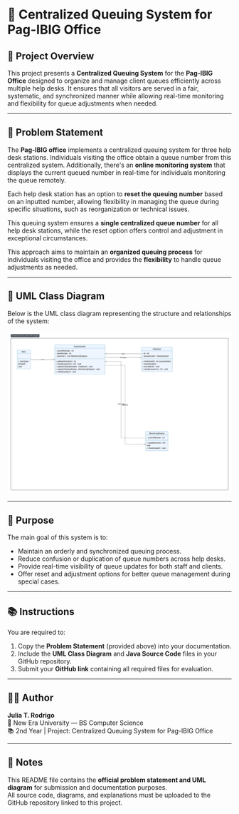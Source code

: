 # 🏢 Centralized Queuing System for Pag-IBIG Office

## 📘 Project Overview
This project presents a **Centralized Queuing System** for the **Pag-IBIG Office** designed to organize and manage client queues efficiently across multiple help desks. It ensures that all visitors are served in a fair, systematic, and synchronized manner while allowing real-time monitoring and flexibility for queue adjustments when needed.

---

## 🧩 Problem Statement
The **Pag-IBIG office** implements a centralized queuing system for three help desk stations. Individuals visiting the office obtain a queue number from this centralized system. Additionally, there's an **online monitoring system** that displays the current queued number in real-time for individuals monitoring the queue remotely.  

Each help desk station has an option to **reset the queuing number** based on an inputted number, allowing flexibility in managing the queue during specific situations, such as reorganization or technical issues.  

This queuing system ensures a **single centralized queue number** for all help desk stations, while the reset option offers control and adjustment in exceptional circumstances.  

This approach aims to maintain an **organized queuing process** for individuals visiting the office and provides the **flexibility** to handle queue adjustments as needed.

---

## 🧱 UML Class Diagram
Below is the UML class diagram representing the structure and relationships of the system:

![Centralized Queuing System UML Diagram](UML%20Diagram.jpeg)

---

## 🏁 Purpose
The main goal of this system is to:
- Maintain an orderly and synchronized queuing process.
- Reduce confusion or duplication of queue numbers across help desks.
- Provide real-time visibility of queue updates for both staff and clients.
- Offer reset and adjustment options for better queue management during special cases.

---

## 📚 Instructions
You are required to:
1. Copy the **Problem Statement** (provided above) into your documentation.  
2. Include the **UML Class Diagram** and **Java Source Code** files in your GitHub repository.  
3. Submit your **GitHub link** containing all required files for evaluation.

---

## 👨‍💻 Author
**Julia T. Rodrigo**  
📍 New Era University — BS Computer Science  
📚 2nd Year | Project: Centralized Queuing System for Pag-IBIG Office  

---

## 📎 Notes
This README file contains the **official problem statement and UML diagram** for submission and documentation purposes.  
All source code, diagrams, and explanations must be uploaded to the GitHub repository linked to this project.
